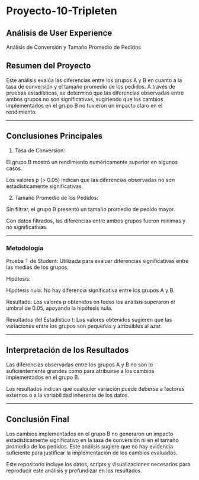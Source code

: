 # Proyecto-10-Tripleten
## Análisis de User Experience 

Análisis de Conversión y Tamaño Promedio de Pedidos

## Resumen del Proyecto

Este análisis evalúa las diferencias entre los grupos A y B en cuanto a la tasa de conversión y el tamaño promedio de los pedidos. A través de pruebas estadísticas, se determinó que las diferencias observadas entre ambos grupos no son significativas, sugiriendo que los cambios implementados en el grupo B no tuvieron un impacto claro en el rendimiento.


---

## Conclusiones Principales

1. Tasa de Conversión:

El grupo B mostró un rendimiento numéricamente superior en algunos casos.

Los valores p (> 0.05) indican que las diferencias observadas no son estadísticamente significativas.



2. Tamaño Promedio de los Pedidos:

Sin filtrar, el grupo B presentó un tamaño promedio de pedido mayor.

Con datos filtrados, las diferencias entre ambos grupos fueron mínimas y no significativas.





---

### Metodología

Prueba T de Student: Utilizada para evaluar diferencias significativas entre las medias de los grupos.

Hipótesis:

Hipótesis nula: No hay diferencia significativa entre los grupos A y B.

Resultado: Los valores p obtenidos en todos los análisis superaron el umbral de 0.05, apoyando la hipótesis nula.


Resultados del Estadístico t: Los valores obtenidos sugieren que las variaciones entre los grupos son pequeñas y atribuibles al azar.



---

## Interpretación de los Resultados

Las diferencias observadas entre los grupos A y B no son lo suficientemente grandes como para atribuirse a los cambios implementados en el grupo B.

Los resultados indican que cualquier variación puede deberse a factores externos o a la variabilidad inherente de los datos.



---

## Conclusión Final

Los cambios implementados en el grupo B no generaron un impacto estadísticamente significativo en la tasa de conversión ni en el tamaño promedio de los pedidos. Este análisis sugiere que no hay evidencia suficiente para justificar la implementación de los cambios evaluados.

Este repositorio incluye los datos, scripts y visualizaciones necesarios para reproducir este análisis y profundizar en los resultados.

